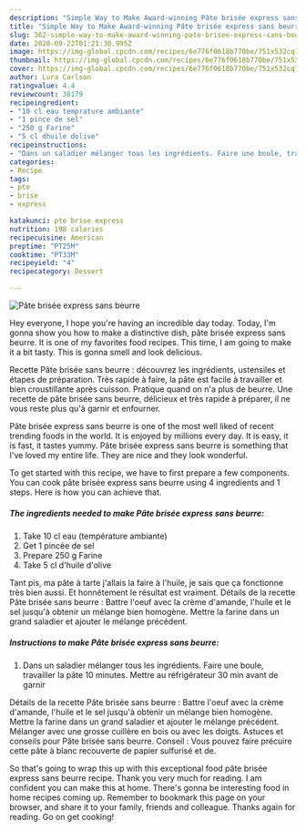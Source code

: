 ```yaml
---
description: "Simple Way to Make Award-winning Pâte brisée express sans beurre"
title: "Simple Way to Make Award-winning Pâte brisée express sans beurre"
slug: 362-simple-way-to-make-award-winning-pate-brisee-express-sans-beurre
date: 2020-09-22T01:21:30.995Z
image: https://img-global.cpcdn.com/recipes/6e776f0618b770be/751x532cq70/pate-brisee-express-sans-beurre-photo-principale-de-la-recette.jpg
thumbnail: https://img-global.cpcdn.com/recipes/6e776f0618b770be/751x532cq70/pate-brisee-express-sans-beurre-photo-principale-de-la-recette.jpg
cover: https://img-global.cpcdn.com/recipes/6e776f0618b770be/751x532cq70/pate-brisee-express-sans-beurre-photo-principale-de-la-recette.jpg
author: Lura Carlson
ratingvalue: 4.4
reviewcount: 38179
recipeingredient:
- "10 cl eau temprature ambiante"
- "1 pince de sel"
- "250 g Farine"
- "5 cl dhuile dolive"
recipeinstructions:
- "Dans un saladier mélanger tous les ingrédients. Faire une boule, travailler la pâte 10 minutes. Mettre au réfrigérateur 30 min avant de garnir"
categories:
- Recipe
tags:
- pte
- brise
- express

katakunci: pte brise express 
nutrition: 198 calories
recipecuisine: American
preptime: "PT25M"
cooktime: "PT33M"
recipeyield: "4"
recipecategory: Dessert

---
```



![Pâte brisée express sans beurre](https://img-global.cpcdn.com/recipes/6e776f0618b770be/751x532cq70/pate-brisee-express-sans-beurre-photo-principale-de-la-recette.jpg)

Hey everyone, I hope you're having an incredible day today. Today, I'm gonna show you how to make a distinctive dish, pâte brisée express sans beurre. It is one of my favorites food recipes. This time, I am going to make it a bit tasty. This is gonna smell and look delicious.

Recette Pâte brisée sans beurre : découvrez les ingrédients, ustensiles et étapes de préparation. Très rapide à faire, la pâte est facile à travailler et bien croustillante après cuisson. Pratique quand on n&#39;a plus de beurre. Une recette de pâte brisée sans beurre, délicieux et très rapide à préparer, il ne vous reste plus qu&#39;à garnir et enfourner.

Pâte brisée express sans beurre is one of the most well liked of recent trending foods in the world. It is enjoyed by millions every day. It is easy, it is fast, it tastes yummy. Pâte brisée express sans beurre is something that I've loved my entire life. They are nice and they look wonderful.


To get started with this recipe, we have to first prepare a few components. You can cook pâte brisée express sans beurre using 4 ingredients and 1 steps. Here is how you can achieve that.

<!--inarticleads1-->

##### The ingredients needed to make Pâte brisée express sans beurre:

1. Take 10 cl eau (température ambiante)
1. Get 1 pincée de sel
1. Prepare 250 g Farine
1. Take 5 cl d&#39;huile d&#39;olive


Tant pis, ma pâte à tarte j&#39;allais la faire à l&#39;huile, je sais que ça fonctionne très bien aussi. Et honnêtement le résultat est vraiment. Détails de la recette Pâte brisée sans beurre : Battre l&#39;oeuf avec la crème d&#39;amande, l&#39;huile et le sel jusqu&#39;à obtenir un mélange bien homogène. Mettre la farine dans un grand saladier et ajouter le mélange précédent. 

<!--inarticleads2-->

##### Instructions to make Pâte brisée express sans beurre:

1. Dans un saladier mélanger tous les ingrédients. Faire une boule, travailler la pâte 10 minutes. Mettre au réfrigérateur 30 min avant de garnir


Détails de la recette Pâte brisée sans beurre : Battre l&#39;oeuf avec la crème d&#39;amande, l&#39;huile et le sel jusqu&#39;à obtenir un mélange bien homogène. Mettre la farine dans un grand saladier et ajouter le mélange précédent. Mélanger avec une grosse cuillère en bois ou avec les doigts. Astuces et conseils pour Pâte brisée sans beurre. Conseil : Vous pouvez faire précuire cette pâte à blanc recouverte de papier sulfurisé et de. 

So that's going to wrap this up with this exceptional food pâte brisée express sans beurre recipe. Thank you very much for reading. I am confident you can make this at home. There's gonna be interesting food in home recipes coming up. Remember to bookmark this page on your browser, and share it to your family, friends and colleague. Thanks again for reading. Go on get cooking!
